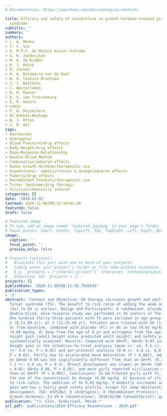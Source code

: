 ```yaml
---
# Documentation: https://wowchemy.com/docs/managing-content/

title: Efficacy and safety of oxandrolone in growth hormone-treated girls with turner
  syndrome
subtitle: ''
summary: ''
authors:
- L. A. Menke
- T. C. Sas
- S. M.P.F. de Muinck Keizer-Schrama
- G. R. Zandwijken
- M. A. de Ridder
- R. J. Odink
- M. Jansen
- H. A. Delemarre-van de Waal
- W. H. Stokvis-Brantsma
- J. J. Waelkens
- C. Westerlaken
- H. M. Reeser
- A. S. van Trotsenburg
- E. F. Gevers
- admin
- P. H. Dejonckere
- AC Hokken-Koelega
- B. J. Otten
- J. M. Wit
tags:
- Adolescent
- Androgens/
- Blood Pressure/drug effects
- Body Height/drug effects
- Dose-Response Relationship
- Double-Blind Method
- Combination/adverse effects
- Human Growth Hormone/therapeutic use
- Oxandrolone/- administration & dosage/adverse effects
- Puberty/drug effects
- Recombinant Proteins/therapeutic use
- Turner Syndrome/drug therapy;
- Virilism/chemically induced
categories: []
date: '2010-01-01'
lastmod: 2020-11-06T09:11:50+01:00
featured: false
draft: false

# Featured image
# To use, add an image named `featured.jpg/png` to your page's folder.
# Focal points: Smart, Center, TopLeft, Top, TopRight, Left, Right, BottomLeft, Bottom, BottomRight.
image:
  caption: ''
  focal_point: ''
  preview_only: false

# Projects (optional).
#   Associate this post with one or more of your projects.
#   Simply enter your project's folder or file name without extension.
#   E.g. `projects = ["internal-project"]` references `content/project/deep-learning/index.md`.
#   Otherwise, set `projects = []`.
projects: []
publishDate: '2020-11-06T08:11:50.792659Z'
publication_types:
- '2'
abstract: 'Context and Objective: GH therapy increases growth and adult height in
  Turner syndrome (TS). The benefit to risk ratio of adding the weak androgen oxandrolone
  (Ox) to GH is unclear. Design and Participants: A randomized, placebo-controlled,
  double-blind, dose-response study was performed in 10 centers in The Netherlands.
  One hundred thirty-three patients with TS were included in age group 1 (2-7.99 yr),
  2 (8-11.99 yr), or 3 (12-15.99 yr). Patients were treated with GH (1.33 mg/m(2).
  d) from baseline, combined with placebo (Pl) or Ox in low (0.03 mg/kg. d) or conventional
  (0.06 mg/kg. d) dose from the age of 8 yr and estrogens from the age of 12 yr. Adult
  height gain (adult height minus predicted adult height) and safety parameters were
  systematically assessed. Results: Compared with GH+Pl, GH+Ox 0.03 increased adult
  height gain in the intention-to-treat analysis (mean +/- sd, 9.5 +/- 4.7 vs. 7.2
  +/- 4.0 cm, P = 0.02) and per-protocol analysis (9.8 +/- 4.9 vs. 6.8 +/- 4.4 cm,
  P = 0.02). Partly due to accelerated bone maturation (P < 0.001), adult height gain
  on GH+Ox 0.06 was not significantly different from that on GH+Pl (8.3 +/- 4.7 vs.
  7.2 +/- 4.0 cm, P = 0.3). Breast development was slower on GH+Ox (GH+Ox 0.03, P
  = 0.02; GH+Ox 0.06, P = 0.05), and more girls reported virilization on GH+Ox 0.06
  than on GH+Pl (P < 0.001). Conclusions: In GH-treated girls with TS, we discourage
  the use of the conventional Ox dosage (0.06 mg/kg. d) because of its low benefit
  to risk ratio. The addition of Ox 0.03 mg/kg. d modestly increases adult height
  gain and has a fairly good safety profile, except for some deceleration of breast
  development. JID: 0375362; 0 (Androgens); 0 (Recombinant Proteins); 12629-01-5 (Human
  Growth Hormone); 53-39-4 (Oxandrolone); 2010/01/08 [aheadofprint]; ppublish'
publication: '*J. Clin. Endocrinol. Metab.*'
url_pdf: 'publications/2010 Efficacy Oxandrolone - JECM.pdf'
---
```

